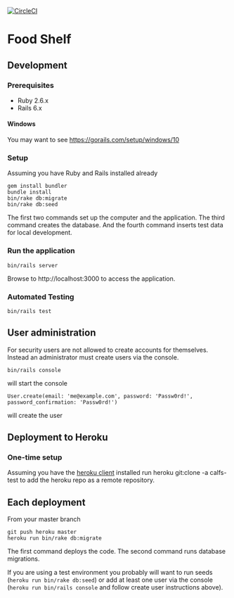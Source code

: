 [![CircleCI](https://circleci.com/gh/eebbesen/cfs.svg?style=svg&circle-token=bacf4c411d6f13c4804d4348ef5183a6a151fad1)](https://app.circleci.com/pipelines/github/eebbesen/cfs)

# Food Shelf

## Development
### Prerequisites
* Ruby 2.6.x
* Rails 6.x

#### Windows
You may want to see https://gorails.com/setup/windows/10

### Setup
Assuming you have Ruby and Rails installed already

    gem install bundler
    bundle install
    bin/rake db:migrate
    bin/rake db:seed

The first two commands set up the computer and the application. The third command creates the database. And the fourth command inserts test data for local development.

### Run the application

    bin/rails server

Browse to http://localhost:3000 to access the application.

### Automated Testing

    bin/rails test

## User administration
For security users are not allowed to create accounts for themselves. Instead an administrator must create users via the console.

    bin/rails console
will start the console

    User.create(email: 'me@example.com', password: 'Passw0rd!', password_confirmation: 'Passw0rd!')
will create the user

## Deployment to Heroku
### One-time setup
Assuming you have the [heroku client](https://devcenter.heroku.com/articles/heroku-cli) installed run
    heroku git:clone -a calfs-test
to add the heroku repo as a remote repository.

## Each deployment
From your master branch

    git push heroku master
    heroku run bin/rake db:migrate

The first command deploys the code. The second command runs database migrations.

If you are using a test environment you probably will want to run seeds (`heroku run bin/rake db:seed`) or add at least one user via the console (`heroku run bin/rails console` and follow create user instructions above).
